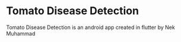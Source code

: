 # Tomato Disease Detection
Tomato Disease Detection is an android app created in flutter by Nek Muhammad
